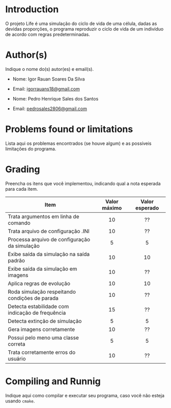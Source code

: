﻿# Introduction

<!-- TODO -->

O projeto Life é uma simulação do ciclo de vida de uma célula, dadas as devidas proporções, o programa reproduzir o ciclo de vida de um indivíduo de acordo com regras predeterminadas.

# Author(s)

<!-- TODO -->

Indique o nome do(s) autor(es) e email(s).

 - Nome: Igor Rauan Soares Da Silva
 - Email: igorrauans18@gmail.com

 - Nome: Pedro Henrique Sales dos Santos
 - Email: pedrosales2806@gmail.com

# Problems found or limitations

<!-- TODO -->

Lista aqui os problemas encontrados (se houve algum) e as possíveis limitações do programa.

# Grading

<!-- TODO -->

Preencha os itens que você implementou, indicando qual a nota esperada para cada item.

| Item                                                | Valor máximo | Valor esperado |
| --------------------------------------------------- | :----------: | :------------: |
| Trata argumentos em linha de comando                |      10      |       ??       |
| Trata arquivo de configuração .INI                  |      10      |       ??       |
| Processa arquivo de configuração da simulação       |      5       |       5        |
| Exibe saída da simulação na saída padrão            |      10      |       10       |
| Exibe saída da simulação em imagens                 |      10      |       ??       |
| Aplica regras de evolução                           |      10      |       10       |
| Roda simulação respeitando condições de parada      |      10      |       ??       |
| Detecta estabilidade com indicação de frequência    |      15      |       ??       |
| Detecta extinção de simulação                       |      5       |       5        |
| Gera imagens corretamente                           |      10      |       ??       |
| Possui pelo meno uma classe correta                 |      5       |       5        |
| Trata corretamente erros do usuário                 |      10      |       ??       |

# Compiling and Runnig

<!-- TODO -->

Indique aqui como compilar e executar seu programa, caso você não esteja usando `cmake`.
